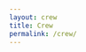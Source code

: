 ```yaml
---
layout: crew
title: Crew
permalink: /crew/
---
```


<!-- ## Host

# Vinz Angelo Madrigal

<img src="/assets/crew/vinz.jpg" alt="Vinz Angelo Madrigal" class="profile-image">

[LinkedIn](https://www.linkedin.com/in/vinzmadrigal)

## Editor

# David Santos

<img src="/assets/crew/david.jpg" alt="David Santos" class="profile-image">

[LinkedIn](https://www.linkedin.com/in/david-santos-55b4262a1)

## Videographer

# Daniela Cruz

<img src="/assets/crew/dani.jpg" alt="Dani Cruz" class="profile-image">

[LinkedIn](https://www.linkedin.com/in/danielacruz25)

<style>
.profile-image {
    width: 200px;
    height: 200px;
    object-fit: cover;
    margin: 20px 0;
}
</style> -->
